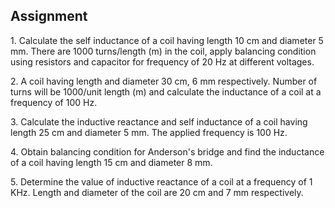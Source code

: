 ## Assignment


<p>1. Calculate the self inductance of a coil having length 10 cm and diameter 5 mm. There are 1000 turns/length (m) in the coil, apply balancing condition using resistors and capacitor for frequency of 20 Hz at different voltages.</p>

<p>2. A coil having length and diameter 30 cm, 6 mm respectively. Number of turns will be 1000/unit length (m) and calculate the inductance of a coil at a frequency of 100 Hz.</p>

<p>3. Calculate the inductive reactance and self inductance of a coil having length 25 cm and diameter 5 mm. The applied frequency is 100 Hz.</p>

<p>4. Obtain balancing condition for Anderson's bridge and find the inductance of a coil having length 15 cm and diameter 8 mm.</p>

<p>5. Determine the value of inductive reactance of a coil at a frequency of 1 KHz. Length and diameter of the coil are 20 cm and 7 mm respectively.</p>

